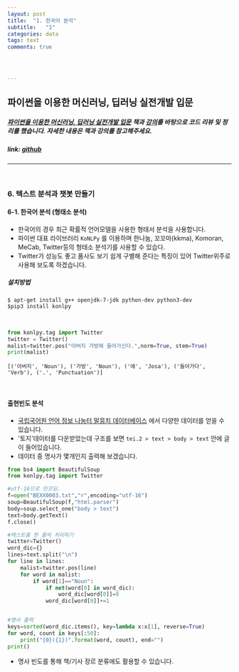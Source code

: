 ```yaml
---
layout: post
title:  "1. 한국어 분석"
subtitle:   "1"
categories: data
tags: text
comments: true




---
```




## 파이썬을 이용한 머신러닝, 딥러닝 실전개발 입문

##### [파이썬을 이용한 머신러닝, 딥러닝 실전개발 입문](http://wikibook.co.kr/python-machine-learning/) 책과 [강의](https://www.youtube.com/playlist?list=PLBXuLgInP-5m_vn9ycXHRl7hlsd1huqmS)를 바탕으로 코드 리뷰 및 정리를 했습니다. 자세한 내용은 책과 강의를 참고해주세요.

##### link: [*github*](https://github.com/Yeo0/Text/blob/master/6-1.%20%ED%95%9C%EA%B5%AD%EC%96%B4%20%EB%B6%84%EC%84%9D.ipynb)

------

<br/>

### 6. 텍스트 분석과 챗봇 만들기

#### 6-1. 한국어 분석 (형태소 분석)

- 한국어의 경우 최근 확률적 언어모델을 사용한 형태서 분석을 사용합니다.
- 파이썬 대표 라이브러리 `KoNLPy` 를 이용하며 한나눔, 꼬꼬마(kkma), Komoran, MeCab, Twitter등의 형태소 분석기를 사용할 수 있습다.
- Twitter가 성능도 좋고 품사도 보기 쉽게 구별해 준다는 특징이 있어 Twitter위주로 사용해 보도록 하겠습니다. 

##### 설치방법

```
$ apt-get install g++ openjdk-7-jdk python-dev python3-dev
$pip3 install konlpy
```

<br/>

```python
from konlpy.tag import Twitter
twitter = Twitter()
malist=twitter.pos("아버지 가방에 들어가신다.",norm=True, stem=True)
print(malist)
```

```
[('아버지', 'Noun'), ('가방', 'Noun'), ('에', 'Josa'), ('들어가다', 'Verb'), ('.', 'Punctuation')]
```

<br/>

#### 출현빈도 분석

- [국립국어원 언어 정보 나눔터 말뭉치 데이터베이스](https://ithub.korean.go.kr/user/total/database/corpusManager.do) 에서 다양한 데이터를 얻을 수 있습니다.
- '토지'데이터를 다운받았는데 구조를 보면 `tei.2 > text > body > text` 안에 글이 들어있습니다.
- 데이터 중 명사가 몇개인지 출력해 보겠습니다.

```python
from bs4 import BeautifulSoup
from konlpy.tag import Twitter

#utf-16으로 인코딩.
f=open("BEXX0003.txt","r",encoding="utf-16")
soup=BeautifulSoup(f,"html.parser")
body=soup.select_one("body > text")
text=body.getText()
f.close()

#텍스트를 한 줄씩 처리하기
twitter=Twitter()
word_dic={}
lines=text.split("\n")
for line in lines:
    malist=twitter.pos(line)
    for word in malist:
        if word[1]=="Noun":
            if not(word[0] in word_dic):
                word_dic[word[0]]=0
            word_dic[word[0]]+=1


#명사 출력
keys=sorted(word_dic.items(), key=lambda x:x[1], reverse=True)
for word, count in keys[:50]:
    print("{0}({1})".format(word, count), end="")
print()    
```

- 명사 빈도를 통해 책/기사 장르 분류에도 활용할 수 있습니다.